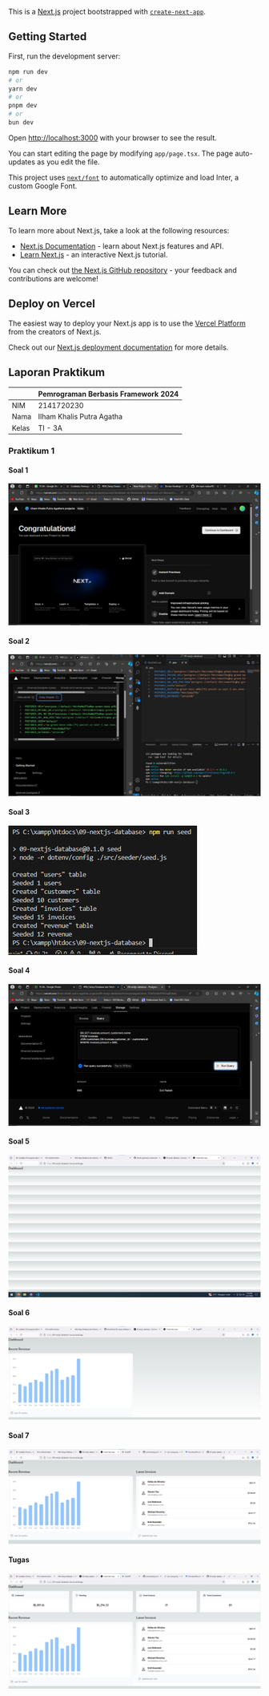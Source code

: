 This is a [Next.js](https://nextjs.org/) project bootstrapped with [`create-next-app`](https://github.com/vercel/next.js/tree/canary/packages/create-next-app).

## Getting Started

First, run the development server:

```bash
npm run dev
# or
yarn dev
# or
pnpm dev
# or
bun dev
```

Open [http://localhost:3000](http://localhost:3000) with your browser to see the result.

You can start editing the page by modifying `app/page.tsx`. The page auto-updates as you edit the file.

This project uses [`next/font`](https://nextjs.org/docs/basic-features/font-optimization) to automatically optimize and load Inter, a custom Google Font.

## Learn More

To learn more about Next.js, take a look at the following resources:

- [Next.js Documentation](https://nextjs.org/docs) - learn about Next.js features and API.
- [Learn Next.js](https://nextjs.org/learn) - an interactive Next.js tutorial.

You can check out [the Next.js GitHub repository](https://github.com/vercel/next.js/) - your feedback and contributions are welcome!

## Deploy on Vercel

The easiest way to deploy your Next.js app is to use the [Vercel Platform](https://vercel.com/new?utm_medium=default-template&filter=next.js&utm_source=create-next-app&utm_campaign=create-next-app-readme) from the creators of Next.js.

Check out our [Next.js deployment documentation](https://nextjs.org/docs/deployment) for more details.

## Laporan Praktikum

|  | Pemrograman Berbasis Framework 2024 |
|--|--|
| NIM |  2141720230 |
| Nama |  Ilham Khalis Putra Agatha |
| Kelas | TI - 3A |

### Praktikum 1

#### Soal 1
![Screenshot](assets/01.png)

#### Soal 2
![Screenshot](assets/02.png)

#### Soal 3
![Screenshot](assets/03.png)

#### Soal 4
![Screenshot](assets/04.png)

#### Soal 5
![Screenshot](assets/05.png)

#### Soal 6
![Screenshot](assets/06.png)

#### Soal 7
![Screenshot](assets/07.png)

#### Tugas
![Screenshot](assets/tugas.png)